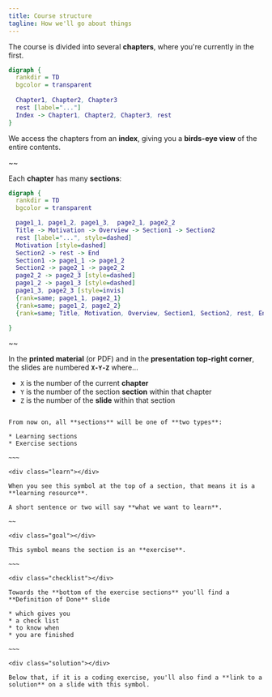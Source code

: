 ```yaml
---
title: Course structure
tagline: How we'll go about things
---
```


The course is divided into several **chapters**, where you're currently in the first.

```dot
digraph {
  rankdir = TD
  bgcolor = transparent
  
  Chapter1, Chapter2, Chapter3
  rest [label="..."]
  Index -> Chapter1, Chapter2, Chapter3, rest 
}
```

We access the chapters from an **index**, giving you a **birds-eye view** of the entire contents.

~~

Each **chapter** has many **sections**:

```dot
digraph {
  rankdir = TD
  bgcolor = transparent

  page1_1, page1_2, page1_3,  page2_1, page2_2
  Title -> Motivation -> Overview -> Section1 -> Section2
  rest [label="...", style=dashed]
  Motivation [style=dashed]
  Section2 -> rest -> End
  Section1 -> page1_1 -> page1_2
  Section2 -> page2_1 -> page2_2
  page2_2 -> page2_3 [style=dashed]
  page1_2 -> page1_3 [style=dashed]
  page1_3, page2_3 [style=invis]
  {rank=same; page1_1, page2_1}
  {rank=same; page1_2, page2_2}
  {rank=same; Title, Motivation, Overview, Section1, Section2, rest, End}

}
```

~~

In the **printed material** (or PDF) and in the **presentation top-right corner**, the slides are numbered **`X‑Y‑Z`** where...

* `X` is the number of the current **chapter**
* `Y` is the number of the section **section** within that chapter
* `Z` is the number of the **slide** within that section

~~~~

From now on, all **sections** will be one of **two types**:

* Learning sections
* Exercise sections

~~~

<div class="learn"></div>

When you see this symbol at the top of a section, that means it is a **learning resource**.

A short sentence or two will say **what we want to learn**.

~~

<div class="goal"></div>

This symbol means the section is an **exercise**.

~~~

<div class="checklist"></div>

Towards the **bottom of the exercise sections** you'll find a **Definition of Done** slide

* which gives you
* a check list
* to know when
* you are finished

~~~

<div class="solution"></div>

Below that, if it is a coding exercise, you'll also find a **link to a solution** on a slide with this symbol.
